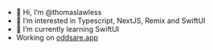 - 👋 Hi, I’m @thomaslawless
- 👀 I’m interested in Typescript, NextJS, Remix and SwiftUI
- 🌱 I’m currently learning SwiftUI 
- Working on [oddsare.app](https://www.oddsare.app)

<!---
thomaslawless/thomaslawless is a ✨ special ✨ repository because its `README.md` (this file) appears on your GitHub profile.
You can click the Preview link to take a look at your changes.
--->
